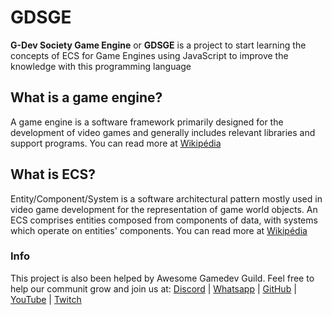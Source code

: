 # GDSGE
**G-Dev Society Game Engine** or **GDSGE** is a project to start learning the concepts of ECS for Game Engines using JavaScript to improve the knowledge with this programming language

## What is a game engine?
A game engine is a software framework primarily designed for the development of video games and generally includes relevant libraries and support programs. You can read more at [Wikipédia](https://en.wikipedia.org/wiki/Game_engine)

## What is ECS?
Entity/Component/System is a software architectural pattern mostly used in video game development for the representation of game world objects. An ECS comprises entities composed from components of data, with systems which operate on entities' components. You can read more at [Wikipédia](https://en.wikipedia.org/wiki/Entity_component_system#:~:text=Entity%20component%20system%20(ECS)%20is,which%20operate%20on%20entities'%20components.)

### Info
This project is also been helped by Awesome Gamedev Guild. Feel free to help our communit grow and join us at:
[Discord](https://discord.gg/RJqEnSCwF3) | [Whatsapp](https://chat.whatsapp.com/GakQIu8mIXq07I3ExvgcYk) | [GitHub](https://github.com/InfiniBrains/Awesome-GameDev-Resources) | [YouTube](https://www.youtube.com/channel/UCIkO3bYlq0Wq7d2ucYlK8aQ) | [Twitch](https://www.twitch.tv/awesomegamedevguild)
